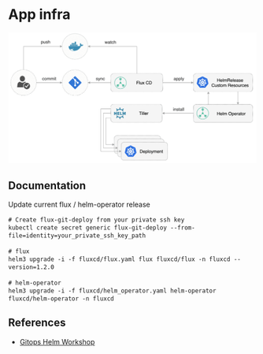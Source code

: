 # App infra

![Helm Operator](https://github.com/fluxcd/helm-operator/blob/master/docs/_files/fluxcd-helm-operator-diagram.png?raw=true)


## Documentation

Update current flux / helm-operator release

```
# Create flux-git-deploy from your private ssh key
kubectl create secret generic flux-git-deploy --from-file=identity=your_private_ssh_key_path

# flux
helm3 upgrade -i -f fluxcd/flux.yaml flux fluxcd/flux -n fluxcd --version=1.2.0

# helm-operator
helm3 upgrade -i -f fluxcd/helm_operator.yaml helm-operator fluxcd/helm-operator -n fluxcd
```

## References
- [Gitops Helm Workshop](https://helm.workshop.flagger.dev/intro/#what-is-gitops)

